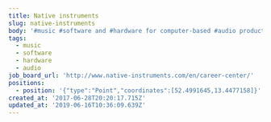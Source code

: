```yaml
---
title: Native instruments
slug: native-instruments
body: '#music #software and #hardware for computer-based #audio production and DJing'
tags:
  - music
  - software
  - hardware
  - audio
job_board_url: 'http://www.native-instruments.com/en/career-center/'
positions:
  - position: '{"type":"Point","coordinates":[52.4991645,13.4477158]}'
created_at: '2017-06-28T20:20:17.715Z'
updated_at: '2019-06-16T10:36:09.639Z'
---
```


